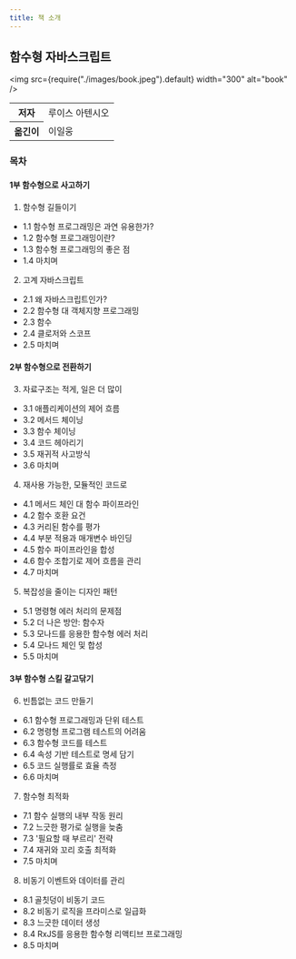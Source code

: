 ```yaml
---
title: 책 소개
---
```


## 함수형 자바스크립트 

<img
src={require("./images/book.jpeg").default}
width="300"
alt="book"
/>

<table>
  <tr>
    <th>저자</th>
    <td>루이스 아텐시오</td>
  </tr>
  <tr>
    <th>옮긴이</th>
    <td>이일웅</td>
  </tr>
</table>

### 목차


#### 1부 함수형으로 사고하기

1. 함수형 길들이기
- 1.1 함수형 프로그래밍은 과연 유용한가?
- 1.2 함수형 프로그래밍이란?
- 1.3 함수형 프로그래밍의 좋은 점
- 1.4 마치며

2. 고계 자바스크립트
- 2.1 왜 자바스크립트인가?
- 2.2 함수형 대 객체지향 프로그래밍
- 2.3 함수
- 2.4 클로저와 스코프
- 2.5 마치며

#### 2부  함수형으로 전환하기

3. 자료구조는 적게, 일은 더 많이
- 3.1 애플리케이션의 제어 흐름
- 3.2 메서드 체이닝
- 3.3 함수 체이닝
- 3.4 코드 헤아리기
- 3.5 재귀적 사고방식
- 3.6 마치며

4. 재사용 가능한, 모듈적인 코드로
- 4.1 메서드 체인 대 함수 파이프라인
- 4.2 함수 호환 요건
- 4.3 커리된 함수를 평가
- 4.4 부분 적용과 매개변수 바인딩
- 4.5 함수 파이프라인을 합성
- 4.6 함수 조합기로 제어 흐름을 관리
- 4.7 마치며

5. 복잡성을 줄이는 디자인 패턴
- 5.1 명령형 에러 처리의 문제점
- 5.2 더 나은 방안: 함수자
- 5.3 모나드를 응용한 함수형 에러 처리
- 5.4 모나드 체인 및 합성
- 5.5 마치며

#### 3부 함수형 스킬 갈고닦기

6. 빈틈없는 코드 만들기
- 6.1 함수형 프로그래밍과 단위 테스트
- 6.2 명령형 프로그램 테스트의 어려움
- 6.3 함수형 코드를 테스트
- 6.4 속성 기반 테스트로 명세 담기
- 6.5 코드 실행률로 효율 측정
- 6.6 마치며

7. 함수형 최적화
- 7.1 함수 실행의 내부 작동 원리
- 7.2 느긋한 평가로 실행을 늦춤
- 7.3 '필요할 때 부르리' 전략
- 7.4 재귀와 꼬리 호출 최적화
- 7.5 마치며

8. 비동기 이벤트와 데이터를 관리
- 8.1 골칫덩이 비동기 코드
- 8.2 비동기 로직을 프라미스로 일급화
- 8.3 느긋한 데이터 생성
- 8.4 RxJS를 응용한 함수형 리액티브 프로그래밍
- 8.5 마치며
